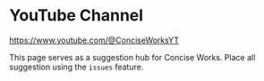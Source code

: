 # YouTube Channel
https://www.youtube.com/@ConciseWorksYT

This page serves as a suggestion hub for Concise Works. Place all suggestion using the `issues` feature.
